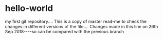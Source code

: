 # hello-world
my first git repository....
This is a copy of master read-me to check the changes in different versions of the file....
Changes made in this line on 26th Sep 2018----so can be compared with the previous branch
